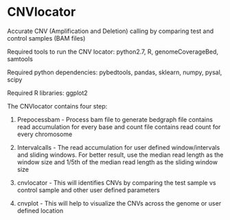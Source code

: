 # CNVlocator
Accurate CNV (Amplification and Deletion) calling by comparing test and control samples (BAM files)

Required tools to run the CNV locator: python2.7, R, genomeCoverageBed, samtools

Required python dependencies: pybedtools, pandas, sklearn, numpy, pysal, scipy

Required R libraries: ggplot2

The CNVlocator contains four step:

1) Prepocessbam - Process bam file to generate bedgraph file contains read accumulation for every base and count file contains read count for every chromosome

2) Intervalcalls - The read accumulation for user defined window/intervals and sliding windows. For better result, use the median read length as the window size and 1/5th of the median read length as the sliding window size

3) cnvlocator - This will identifies CNVs by comparing the test sample vs control sample and other user defined parameters

4) cnvplot - This will help to visualize the CNVs across the genome or user defined location
